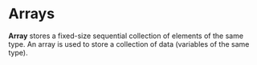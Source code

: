# Arrays
**Array** stores a fixed-size sequential collection of elements of the same type. An array is used to store a collection of data (variables of the same type).
